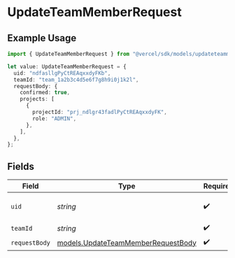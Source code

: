 # UpdateTeamMemberRequest

## Example Usage

```typescript
import { UpdateTeamMemberRequest } from "@vercel/sdk/models/updateteammemberop.js";

let value: UpdateTeamMemberRequest = {
  uid: "ndfasllgPyCtREAqxxdyFKb",
  teamId: "team_1a2b3c4d5e6f7g8h9i0j1k2l",
  requestBody: {
    confirmed: true,
    projects: [
      {
        projectId: "prj_ndlgr43fadlPyCtREAqxxdyFK",
        role: "ADMIN",
      },
    ],
  },
};
```

## Fields

| Field                                                                          | Type                                                                           | Required                                                                       | Description                                                                    | Example                                                                        |
| ------------------------------------------------------------------------------ | ------------------------------------------------------------------------------ | ------------------------------------------------------------------------------ | ------------------------------------------------------------------------------ | ------------------------------------------------------------------------------ |
| `uid`                                                                          | *string*                                                                       | :heavy_check_mark:                                                             | The ID of the member.                                                          | ndfasllgPyCtREAqxxdyFKb                                                        |
| `teamId`                                                                       | *string*                                                                       | :heavy_check_mark:                                                             | N/A                                                                            | team_1a2b3c4d5e6f7g8h9i0j1k2l                                                  |
| `requestBody`                                                                  | [models.UpdateTeamMemberRequestBody](../models/updateteammemberrequestbody.md) | :heavy_check_mark:                                                             | N/A                                                                            |                                                                                |